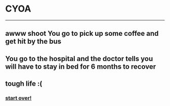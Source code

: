 # CYOA 
---
## awww shoot You go to pick up some coffee and get hit by the bus  

## You go to the hospital and the doctor tells you will have to stay in bed for 6 months to recover

## tough life :(

### [start over!](home.md)
